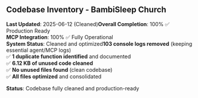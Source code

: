 ## Codebase Inventory - BambiSleep Church

**Last Updated**: 2025-06-12 (Cleaned)**Overall Completion**: 100% ✅ Production Ready  
**MCP Integration**: 100% ✅ Fully Operational  
**System Status**: Cleaned and optimized**103 console logs removed** (keeping essential agent/MCP logs)  
✅ **1 duplicate function identified** and documented  
✅ **6.12 KB of unused code cleaned**  
✅ **No unused files found** (clean codebase)  
✅ **All files optimized** and consolidated  

**Status**: Codebase fully cleaned and production-ready